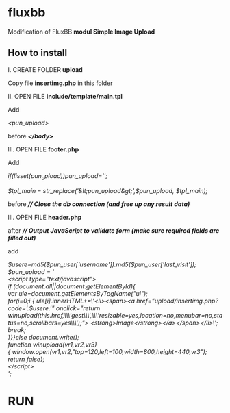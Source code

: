 # fluxbb
Modification of FluxBB  <strong>modul Simple Image Upload</strong>

<h2>How to install</h2>

I. CREATE FOLDER <strong>upload</strong>

Copy file <strong>insertimg.php</strong> in this folder



II. OPEN FILE <strong>include/template/main.tpl</strong>

Add 

<i>&lt;pun_upload&gt;</i>

before <i><strong>&lt;/body&gt;</strong></i>



III. OPEN FILE <strong>footer.php</strong>

Add  

<i>if(!isset($pun_upload))$pun_upload='';

$tpl_main = str_replace('&lt;pun_upload&gt;',$pun_upload, $tpl_main);</i>

before <i><strong>// Close the db connection (and free up any result data)</strong></i>



III. OPEN FILE <strong>header.php</strong>



after <i><strong>// Output JavaScript to validate form (make sure required fields are filled out)</strong></i>

add 

<i>
$usere=md5($pun_user['username']).md5($pun_user['last_visit']);<br>
$pun_upload = '<br>
&lt;script type="text/javascript"&gt;<br>
if (document.all||document.getElementById){<br>
var ule=document.getElementsByTagName("ul");<br>
for(i=0;i<ule.length;i+=1){if(ule[i].className=="bblinks")<br>
{ ule[i].innerHTML+=\'&lt;li&gt;&lt;span&gt;&lt;a href="upload/insertimg.php?code='.$usere.'" onclick="return <br>
winupload(this.href,\\\'gest\\\',\\\'resizable=yes,location=no,menubar=no,status=no,scrollbars=yes\\\');"&gt;
&lt;strong&gt;Image&lt;/strong&gt;&lt;/a&gt;&lt;/span&gt;&lt;/li&gt;\';<br>
break;<br>
}}}else document.write();<br>
function winupload(vr1,vr2,vr3)<br>
{ window.open(vr1,vr2,"top=120,left=100,width=800,height=440,vr3");<br>
return false};<br>
&lt;/script&gt;<br>
';<br>
</i>

# RUN

